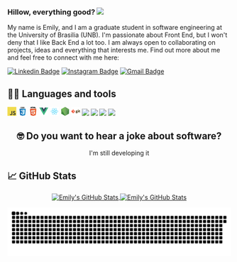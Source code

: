 ### Hillow, everything good? <img src="https://media.giphy.com/media/mGcNjsfWAjY5AEZNw6/giphy.gif" width="50"></h2>

My name is Emily, and I am a graduate student in software engineering at the <a style="text-decoration:none;" href="http://www.unb.br">University of Brasilia</a> (UNB). I'm passionate about Front End, but I won't deny that I like Back End a lot too. I am always open to collaborating on projects, ideas and everything that interests me. Find out more about me and feel free to connect with me here:

[![Linkedin Badge](https://img.shields.io/badge/-emysdias-blue?style=flat-square&logo=Linkedin&logoColor=white&link=https://www.linkedin.com/in/emilydiassousa/)](https://www.linkedin.com/in/emilydiassousa/)
[![Instagram Badge](https://img.shields.io/badge/-emysdias-purple?style=flat-square&logo=instagram&logoColor=white&link=https://instagram.com/emysdias/)](https://www.instagram.com/emysdias/)
[![Gmail Badge](https://img.shields.io/badge/-emilydiassousa26@gmail.com-c14438?style=flat-square&logo=Gmail&logoColor=white&link=mailto:emilydiassousa26@gmail.com)](mailto:emilydiassousa26@gmail.com)

## 👩‍💻 Languages and tools

<code><img height="20" src="https://raw.githubusercontent.com/github/explore/80688e429a7d4ef2fca1e82350fe8e3517d3494d/topics/javascript/javascript.png"></code>
<code><img height="20" src="https://raw.githubusercontent.com/github/explore/80688e429a7d4ef2fca1e82350fe8e3517d3494d/topics/css/css.png"></code>
<code><img height="20" src="https://raw.githubusercontent.com/github/explore/80688e429a7d4ef2fca1e82350fe8e3517d3494d/topics/html/html.png"></code>
<code><img height="20" src="https://raw.githubusercontent.com/github/explore/80688e429a7d4ef2fca1e82350fe8e3517d3494d/topics/vue/vue.png"></code>
<code><img height="20" src="https://raw.githubusercontent.com/github/explore/80688e429a7d4ef2fca1e82350fe8e3517d3494d/topics/react/react.png"></code>
<code><img height="20" src="https://raw.githubusercontent.com/github/explore/80688e429a7d4ef2fca1e82350fe8e3517d3494d/topics/nodejs/nodejs.png"></code>
<code><img height="20" src="https://raw.githubusercontent.com/github/explore/80688e429a7d4ef2fca1e82350fe8e3517d3494d/topics/git/git.png"></code>
<code><img height="20" src="https://img.icons8.com/color/240/000000/sass.png"></code>
<code><img height="20" src="https://img.icons8.com/color/96/000000/ubuntu--v1.png"></code>
<code><img height="20" src="https://img.icons8.com/color/96/000000/linux.png"></code>
<code><img height="20" src="https://img.icons8.com/fluent/240/000000/visual-studio-code-2019.png"></code>

<h2 align="center">
🤓 Do you want to hear a joke about software?
</h2>
<p align="center">
I'm still developing it
</p>

## 📈 GitHub Stats

<div align="center">

<a href="https://github.com/emysdias">
  <img align="center" style="height: 12.8rem;" src="https://github-readme-stats.vercel.app/api/top-langs/?username=emysdias&hide=c%2B%2B,c,html&title_color=6aa6f8&text_color=8a919a&icon_color=6aa6f8&bg_color=0e1116" alt="Emily's GitHub Stats" />
</a>

<a href="https://github.com/emysdias">
  <img align="center" src="https://github-readme-stats.vercel.app/api?username=emysdias&show_icons=true&line_height=27&count_private=true&title_color=6aa6f8&text_color=8a919a&icon_color=6aa6f8&bg_color=0e1116" alt="Emily's GitHub Stats" />
</a>
 
![Snake animation](https://github.com/emysdias/emysdias/blob/output/github-contribution-grid-snake.svg)

</div>
<!-- 
**emysdias/emysdias** is a ✨ _special_ ✨ repository because its `README.md` (this file) appears on your GitHub profile.

![](https://img.shields.io/badge/<WORD_ON_LEFT>-<WORD_ON_RIGHT>-informational?style=flat&logo=<LOGO_NAME>&logoColor=white&color=2bbc8a)

Here are some ideas to get you started:

- 🔭 I’m currently working on ...
- 🌱 I’m currently learning ...
- 👯 I’m looking to collaborate on ...
- 🤔 I’m looking for help with ...
- 💬 Ask me about ...
- 📫 How to reach me: ...
- 😄 Pronouns: ...
- ⚡ Fun fact: ...
  -->
